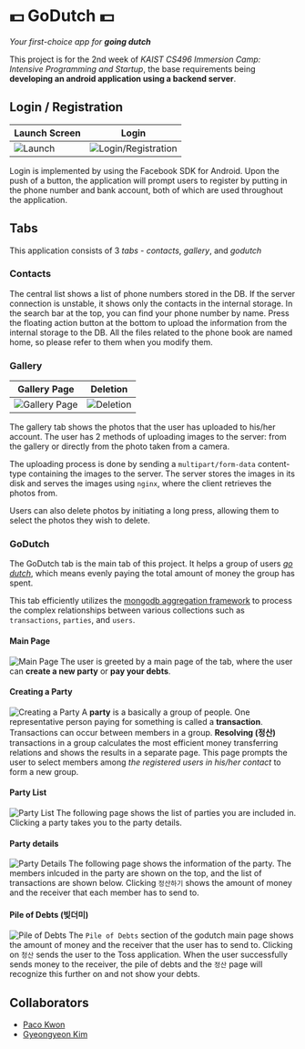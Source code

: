 
# 💵 GoDutch 💵

*Your first-choice app for **going dutch***

This project is for the 2nd week of *KAIST CS496 Immersion Camp: Intensive Programming and Startup*, the base requirements being **developing an android application using a backend server**.

## Login / Registration
|Launch Screen|Login|
|-------------|-----|
|![Launch](https://i.imgur.com/g5NQBtD.jpg)|![Login/Registration](https://i.imgur.com/7Tnjumx.jpg)|

Login is implemented by using the Facebook SDK for Android. Upon the push of a button, the application will prompt users to register by putting in the phone number and bank account, both of which are used throughout the application.

## Tabs
This application consists of 3 *tabs* - *contacts*, *gallery*, and *godutch*

### Contacts
The central list shows a list of phone numbers stored in the DB. If the server connection is unstable, it shows only the contacts in the internal storage. In the search bar at the top, you can find your phone number by name. Press the floating action button at the bottom to upload the information from the internal storage to the DB. All the files related to the phone book are named home, so please refer to them when you modify them.

### Gallery
|Gallery Page|Deletion|
|------------|--------|
|![Gallery Page](https://i.imgur.com/gLxaigl.jpg)|![Deletion](https://i.imgur.com/f2dZAXc.jpg)|

The gallery tab shows the photos that the user has uploaded to his/her account. The user has 2 methods of uploading images to the server: from the gallery or directly from the photo taken from a camera.

The uploading process is done by sending a `multipart/form-data` content-type containing the images to the server. The server stores the images in its disk and serves the images using `nginx`, where the client retrieves the photos from.

Users can also delete photos by initiating a long press, allowing them to select the photos they wish to delete.

### GoDutch
The GoDutch tab is the main tab of this project. It helps a group of users [*go dutch*](https://en.wikipedia.org/wiki/Going_Dutch), which means evenly paying the total amount of money the group has spent.

This tab efficiently utilizes the [mongodb aggregation framework](https://docs.mongodb.com/manual/aggregation/) to process the complex relationships between various collections such as `transactions`, `parties`, and `users`.

#### Main Page
![Main Page](https://i.imgur.com/TPyNtFG.jpg)
The user is greeted by a main page of the tab, where the user can **create a new party** or **pay your debts**.

#### Creating a Party
![Creating a Party](https://i.imgur.com/qncbJV7.jpg)
A **party** is a basically a group of people. One representative person paying for something is called a **transaction**. Transactions can occur between members in a group. **Resolving (정산)** transactions in a group calculates the most efficient money transferring relations and shows the results in a separate page. This page prompts the user to select members among *the registered users in his/her contact* to form a new group.

#### Party List
![Party List](https://i.imgur.com/7zx8Wy0.jpg)
The following page shows the list of parties you are included in. Clicking a party takes you to the party details.

#### Party details
![Party Details](https://i.imgur.com/bQHeOOq.jpg)
The following page shows the information of the party. The members inlcuded in the party are shown on the top, and the list of transactions are shown below. Clicking `정산하기` shows the amount of money and the receiver that each member has to send to.

#### Pile of Debts (빚더미)
![Pile of Debts](https://i.imgur.com/F1H8qIT.jpg)
The `Pile of Debts` section of the godutch main page shows the amount of money and the receiver that the user has to send to. Clicking on `청산` sends the user to the Toss application. When the user successfully sends money to the receiver, the pile of debts and the `정산` page will recognize this further on and not show your debts.

## Collaborators
* [Paco Kwon](http://github.com/pacokwon)
* [Gyeongyeon Kim](http://github.com/KimGyeongyeon)

